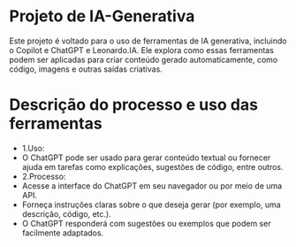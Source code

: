 # Projeto de IA-Generativa
Este projeto é voltado para o uso de ferramentas de IA generativa, incluindo o Copilot e ChatGPT e Leonardo.IA. Ele 
explora como essas ferramentas  podem ser aplicadas para criar conteúdo gerado automaticamente, como código, imagens 
e outras saídas criativas.

# Descrição do processo e uso das ferramentas
- 1.Uso:
- O ChatGPT pode ser usado para gerar conteúdo textual ou fornecer ajuda em tarefas como explicações, sugestões de código, entre outros.
- 2.Processo:
- Acesse a interface do ChatGPT em seu navegador ou por meio de uma API.
- Forneça instruções claras sobre o que deseja gerar (por exemplo, uma descrição, código, etc.).
- O ChatGPT responderá com sugestões ou exemplos que podem ser facilmente adaptados.
